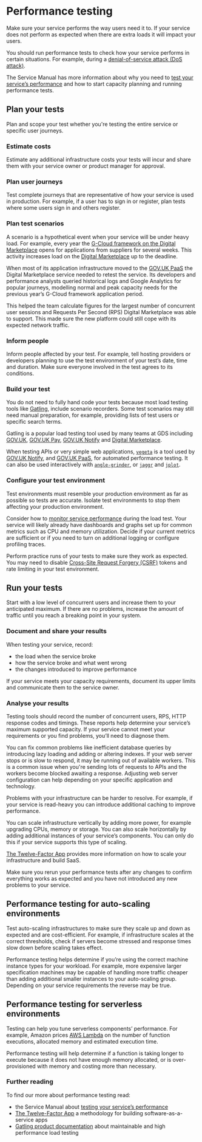 # Performance testing

Make sure your service performs the way users need it to. If your service does not perform as expected when there are extra loads it will impact your users.

You should run performance tests to check how your service performs in certain situations. For example, during a [denial-of-service attack (DoS attack)](https://www.ncsc.gov.uk/guidance/denial-service-dos-guidance-collection).

The Service Manual has more information about why you need to [test your service’s performance](https://www.gov.uk/service-manual/technology/test-your-services-performance) and how to start capacity planning and running performance tests.

## Plan your tests

Plan and scope your test whether you're testing the entire service or specific user journeys.

### Estimate costs

Estimate any additional infrastructure costs your tests will incur and share them with your service owner or product manager for approval.

### Plan user journeys

Test complete journeys that are representative of how your service is used in production. For example, if a user has to sign in or register, plan tests where some users sign in and others register.

### Plan test scenarios

A scenario is a hypothetical event when your service will be under heavy load. For example, every year the [G-Cloud framework on the Digital Marketplace](https://www.gov.uk/guidance/the-g-cloud-framework-on-the-digital-marketplace) opens for applications from suppliers for several weeks. This activity increases load on the [Digital Marketplace](https://www.digitalmarketplace.service.gov.uk/) up to the deadline.

When most of its application infrastructure moved to the [GOV.UK PaaS](https://www.cloud.service.gov.uk/) the Digital Marketplace service needed to retest the service. Its developers and performance analysts queried historical logs and Google Analytics for popular journeys, modelling normal and peak capacity needs for the previous year’s G-Cloud framework application period.

This helped the team calculate figures for the largest number of concurrent user sessions and Requests Per Second (RPS) Digital Marketplace was able to support. This made sure the new platform could still cope with its expected network traffic.

### Inform people

Inform people affected by your test. For example, tell hosting providers or developers planning to use the test environment of your test’s date, time and duration. Make sure everyone involved in the test agrees to its conditions.

### Build your test

You do not need to fully hand code your tests because most load testing tools like [Gatling](https://gatling.io/), include scenario recorders. Some test scenarios may still need manual preparation, for example, providing lists of test users or specific search terms.

Gatling is a popular load testing tool used by many teams at GDS including [GOV.UK](https://www.gov.uk/), [GOV.UK Pay](https://www.payments.service.gov.uk/), [GOV.UK Notify](https://www.notifications.service.gov.uk/) and [Digital Marketplace](https://www.digitalmarketplace.service.gov.uk/).

When testing APIs or very simple web applications, [`vegeta`](https://github.com/tsenart/vegeta) is a tool used by [GOV.UK Notify](https:///www.notifications.service.gov.uk), and [GOV.UK PaaS](https://www.cloud.service.gov.uk), for automated performance testing. It can also be used interactively with [`angle-grinder`](https://github.com/rcoh/angle-grinder), or [`jaggr`](https://github.com/rs/jaggr) and [`jplot`](https://github.com/rs/jplot).

### Configure your test environment

Test environments must resemble your production environment as far as possible so tests are accurate. Isolate test environments to stop them affecting your production environment.

Consider how to [monitor service performance](https://gds-way.cloudapps.digital/standards/monitoring.html) during the load test. Your service will likely already have dashboards and graphs set up for common metrics such as CPU and memory utilization. Decide if your current metrics are sufficient or if you need to turn on additional logging or configure profiling traces.

Perform practice runs of your tests to make sure they work as expected. You may need to disable  [Cross-Site Request Forgery (CSRF)](https://www.owasp.org/index.php/Cross-Site_Request_Forgery_(CSRF)) tokens and rate limiting in your test environment.

## Run your tests

Start with a low level of concurrent users and increase them to your anticipated maximum. If there are no problems, increase the amount of traffic until you reach a breaking point in your system.

### Document and share your results

When testing your service, record:

- the load when the service broke
- how the service broke and what went wrong
- the changes introduced to improve performance

If your service meets your capacity requirements, document its upper limits and communicate them to the service owner.

### Analyse your results

Testing tools should record the number of concurrent users, RPS, HTTP response codes and timings. These reports help determine your service’s maximum supported capacity. If your service cannot meet your requirements or you find problems, you’ll need to diagnose them.

You can fix common problems like inefficient database queries by introducing lazy loading and adding or altering indexes. If your web server stops or is slow to respond, it may be running out of available workers. This is a common issue when you're sending lots of requests to APIs and the workers become blocked awaiting a response. Adjusting web server configuration can help depending on your specific application and technology.

Problems with your infrastructure can be harder to resolve. For example, if your service is read-heavy you can introduce additional caching to improve performance.

You can scale infrastructure vertically by adding more power, for example upgrading CPUs, memory or storage. You can also scale  horizontally by adding additional instances of your service’s components. You can only do this if your service supports this type of scaling.

[The Twelve-Factor App](https://12factor.net/) provides more information on how to scale your infrastructure and build SaaS.

Make sure you rerun your performance tests after any changes to confirm everything works as expected and you have not introduced any new problems to your service.

## Performance testing for auto-scaling environments

Test auto-scaling infrastructures to make sure they scale up and down as expected and are cost-efficient. For example, if infrastructure scales at the correct thresholds, check if servers become stressed and response times slow down before scaling takes effect.

Performance testing helps determine if you’re using the correct machine instance types for your workload. For example, more expensive larger specification machines may be capable of handling more traffic cheaper than adding additional smaller instances to your auto-scaling group. Depending on your service requirements the reverse may be true.

## Performance testing for serverless environments

Testing can help you tune serverless components’ performance. For example, Amazon prices [AWS Lambda](https://aws.amazon.com/lambda/) on the number of function executions, allocated memory and estimated execution time.

Performance testing will help determine if a function is taking longer to execute because it does not have enough memory allocated, or is over-provisioned with memory and costing more than necessary.

### Further reading

To find our more about performance testing read:

- the Service Manual about [testing your service’s performance](https://www.gov.uk/service-manual/technology/test-your-services-performance)
- [The Twelve-Factor App](https://12factor.net/) a methodology for building software-as-a-service apps
- [Gatling product documentation](https://gatling.io/docs/current/) about maintainable and high performance load testing
